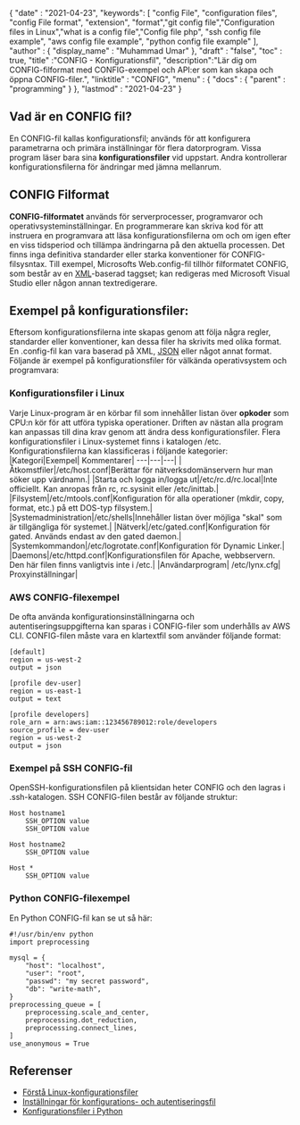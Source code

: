 {
  "date" : "2021-04-23",
  "keywords": [ "config File", "configuration files", "config File format", "extension", "format","git config file","Configuration files in Linux","what is a config file","Config file php", "ssh config file example", "aws config file example", "python config file example" ],
  "author" : {
    "display_name" : "Muhammad Umar"
},
  "draft" : "false",
  "toc" : true,
  "title" :"CONFIG - Konfigurationsfil",
  "description":"Lär dig om CONFIG-filformat med CONFIG-exempel och API:er som kan skapa och öppna CONFIG-filer.",
  "linktitle" : "CONFIG",
  "menu" : {
    "docs" : {
      "parent" : "programming"
}
},
  "lastmod" : "2021-04-23"
}

## Vad är en CONFIG fil?
En CONFIG-fil kallas konfigurationsfil; används för att konfigurera parametrarna och primära inställningar för flera datorprogram. Vissa program läser bara sina **konfigurationsfiler** vid uppstart. Andra kontrollerar konfigurationsfilerna för ändringar med jämna mellanrum.

## CONFIG Filformat
**CONFIG-filformatet** används för serverprocesser, programvaror och operativsysteminställningar. En programmerare kan skriva kod för att instruera en programvara att läsa konfigurationsfilerna om och om igen efter en viss tidsperiod och tillämpa ändringarna på den aktuella processen. Det finns inga definitiva standarder eller starka konventioner för CONFIG-filsysntax. Till exempel, Microsofts Web.config-fil tillhör filformatet CONFIG, som består av en [XML](/web/xml/)-baserad taggset; kan redigeras med Microsoft Visual Studio eller någon annan textredigerare.

## Exempel på konfigurationsfiler:
Eftersom konfigurationsfilerna inte skapas genom att följa några regler, standarder eller konventioner, kan dessa filer ha skrivits med olika format. En .config-fil kan vara baserad på XML, [JSON](/web/json/) eller något annat format. Följande är exempel på konfigurationsfiler för välkända operativsystem och programvara:

### Konfigurationsfiler i Linux
Varje Linux-program är en körbar fil som innehåller listan över **opkoder** som CPU:n kör för att utföra typiska operationer. Driften av nästan alla program kan anpassas till dina krav genom att ändra dess konfigurationsfiler. Flera konfigurationsfiler i Linux-systemet finns i katalogen /etc. Konfigurationsfilerna kan klassificeras i följande kategorier:
|Kategori|Exempel| Kommentarer|
---|---|---|
|Åtkomstfiler|/etc/host.conf|Berättar för nätverksdomänservern hur man söker upp värdnamn.|
|Starta och logga in/logga ut|/etc/rc.d/rc.local|Inte officiellt. Kan anropas från rc, rc.sysinit eller /etc/inittab.|
|Filsystem|/etc/mtools.conf|Konfiguration för alla operationer (mkdir, copy, format, etc.) på ett DOS-typ filsystem.|
|Systemadministration|/etc/shells|Innehåller listan över möjliga "skal" som är tillgängliga för systemet.|
|Nätverk|/etc/gated.conf|Konfiguration för gated. Används endast av den gated daemon.|
|Systemkommandon|/etc/logrotate.conf|Konfiguration för Dynamic Linker.|
|Daemons|/etc/httpd.conf|Konfigurationsfilen för Apache, webbservern. Den här filen finns vanligtvis inte i /etc.|
|Användarprogram| /etc/lynx.cfg| Proxyinställningar|
### AWS CONFIG-filexempel
De ofta använda konfigurationsinställningarna och autentiseringsuppgifterna kan sparas i CONFIG-filer som underhålls av AWS CLI. CONFIG-filen måste vara en klartextfil som använder följande format:
```
[default]
region = us-west-2
output = json

[profile dev-user]
region = us-east-1
output = text

[profile developers]
role_arn = arn:aws:iam::123456789012:role/developers
source_profile = dev-user
region = us-west-2
output = json
```
### Exempel på SSH CONFIG-fil
OpenSSH-konfigurationsfilen på klientsidan heter CONFIG och den lagras i .ssh-katalogen. SSH CONFIG-filen består av följande struktur:
```
Host hostname1
    SSH_OPTION value
    SSH_OPTION value

Host hostname2
    SSH_OPTION value

Host *
    SSH_OPTION value
```
### Python CONFIG-filexempel
En Python CONFIG-fil kan se ut så här:

```
#!/usr/bin/env python
import preprocessing

mysql = {
    "host": "localhost",
    "user": "root",
    "passwd": "my secret password",
    "db": "write-math",
}
preprocessing_queue = [
    preprocessing.scale_and_center,
    preprocessing.dot_reduction,
    preprocessing.connect_lines,
]
use_anonymous = True
```



## Referenser

* [Förstå Linux-konfigurationsfiler](https://developer.ibm.com/technologies/linux/articles/l-config/)
* [Inställningar för konfigurations- och autentiseringsfil](https://docs.aws.amazon.com/cli/latest/userguide/cli-configure-files.html)
* [Konfigurationsfiler i Python](https://martin-thoma.com/configuration-files-in-python/)

